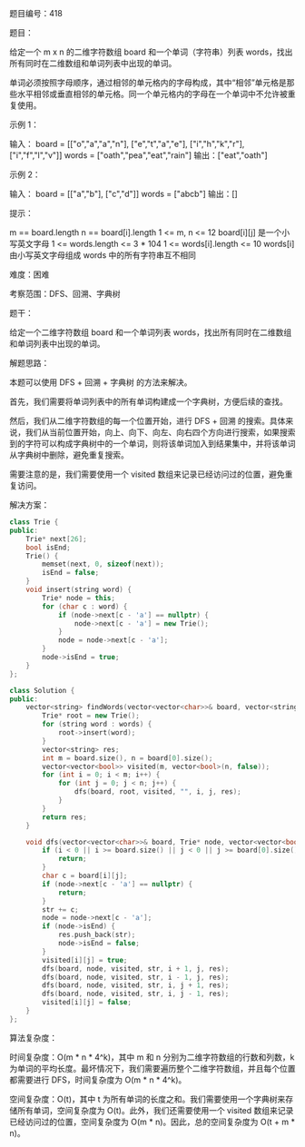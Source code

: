 题目编号：418

题目： 

给定一个 m x n 的二维字符数组 board 和一个单词（字符串）列表 words，找出所有同时在二维数组和单词列表中出现的单词。

单词必须按照字母顺序，通过相邻的单元格内的字母构成，其中“相邻”单元格是那些水平相邻或垂直相邻的单元格。同一个单元格内的字母在一个单词中不允许被重复使用。

示例 1：

输入：
board = [["o","a","a","n"],
         ["e","t","a","e"],
         ["i","h","k","r"],
         ["i","f","l","v"]]
words = ["oath","pea","eat","rain"]
输出：["eat","oath"]

示例 2：

输入：
board = [["a","b"],
         ["c","d"]]
words = ["abcb"]
输出：[]

提示：

m == board.length
n == board[i].length
1 <= m, n <= 12
board[i][j] 是一个小写英文字母
1 <= words.length <= 3 * 104
1 <= words[i].length <= 10
words[i] 由小写英文字母组成
words 中的所有字符串互不相同

难度：困难

考察范围：DFS、回溯、字典树

题干：

给定一个二维字符数组 board 和一个单词列表 words，找出所有同时在二维数组和单词列表中出现的单词。

解题思路：

本题可以使用 DFS + 回溯 + 字典树 的方法来解决。

首先，我们需要将单词列表中的所有单词构建成一个字典树，方便后续的查找。

然后，我们从二维字符数组的每一个位置开始，进行 DFS + 回溯 的搜索。具体来说，我们从当前位置开始，向上、向下、向左、向右四个方向进行搜索，如果搜索到的字符可以构成字典树中的一个单词，则将该单词加入到结果集中，并将该单词从字典树中删除，避免重复搜索。

需要注意的是，我们需要使用一个 visited 数组来记录已经访问过的位置，避免重复访问。

解决方案：

```cpp
class Trie {
public:
    Trie* next[26];
    bool isEnd;
    Trie() {
        memset(next, 0, sizeof(next));
        isEnd = false;
    }
    void insert(string word) {
        Trie* node = this;
        for (char c : word) {
            if (node->next[c - 'a'] == nullptr) {
                node->next[c - 'a'] = new Trie();
            }
            node = node->next[c - 'a'];
        }
        node->isEnd = true;
    }
};

class Solution {
public:
    vector<string> findWords(vector<vector<char>>& board, vector<string>& words) {
        Trie* root = new Trie();
        for (string word : words) {
            root->insert(word);
        }
        vector<string> res;
        int m = board.size(), n = board[0].size();
        vector<vector<bool>> visited(m, vector<bool>(n, false));
        for (int i = 0; i < m; i++) {
            for (int j = 0; j < n; j++) {
                dfs(board, root, visited, "", i, j, res);
            }
        }
        return res;
    }

    void dfs(vector<vector<char>>& board, Trie* node, vector<vector<bool>>& visited, string str, int i, int j, vector<string>& res) {
        if (i < 0 || i >= board.size() || j < 0 || j >= board[0].size() || visited[i][j]) {
            return;
        }
        char c = board[i][j];
        if (node->next[c - 'a'] == nullptr) {
            return;
        }
        str += c;
        node = node->next[c - 'a'];
        if (node->isEnd) {
            res.push_back(str);
            node->isEnd = false;
        }
        visited[i][j] = true;
        dfs(board, node, visited, str, i + 1, j, res);
        dfs(board, node, visited, str, i - 1, j, res);
        dfs(board, node, visited, str, i, j + 1, res);
        dfs(board, node, visited, str, i, j - 1, res);
        visited[i][j] = false;
    }
};
```

算法复杂度： 

时间复杂度：O(m * n * 4^k)，其中 m 和 n 分别为二维字符数组的行数和列数，k 为单词的平均长度。最坏情况下，我们需要遍历整个二维字符数组，并且每个位置都需要进行 DFS，时间复杂度为 O(m * n * 4^k)。

空间复杂度：O(t)，其中 t 为所有单词的长度之和。我们需要使用一个字典树来存储所有单词，空间复杂度为 O(t)。此外，我们还需要使用一个 visited 数组来记录已经访问过的位置，空间复杂度为 O(m * n)。因此，总的空间复杂度为 O(t + m * n)。